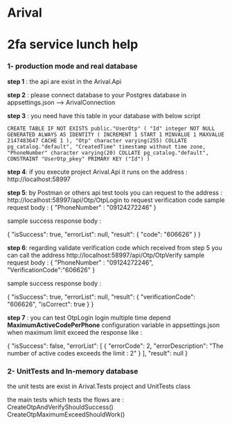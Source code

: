 # Arival
# 2fa service lunch help

### 1- production mode and real database 

**step 1** : the api are exist in the Arival.Api

**step 2** : please connect database to your Postgres database in appsettings.json --> ArivalConnection

**step 3** : you need have this table in your database with below script 

`CREATE TABLE IF NOT EXISTS public."UserOtp"
(
    "Id" integer NOT NULL GENERATED ALWAYS AS IDENTITY ( INCREMENT 1 START 1 MINVALUE 1 MAXVALUE 2147483647 CACHE 1 ),
    "Otp" character varying(255) COLLATE pg_catalog."default",
    "CreatedTime" timestamp without time zone,
    "PhoneNumber" character varying(20) COLLATE pg_catalog."default",
    CONSTRAINT "UserOtp_pkey" PRIMARY KEY ("Id")
)
`

**step 4**: if you execute project Arival.Api it runs on the address : http://localhost:58997

**step 5**: by Postman or others api test tools you can request to the address : http://localhost:58997/api/Otp/OtpLogin to request verification code
sample request body :
{
    "PhoneNumber" : "09124272246"
}

sample success response body : 

{
    "isSuccess": true,
    "errorList": null,
    "result": {
        "code": "606626"
    }
}

**step 6**: regarding validate verification code which received from step 5 you can call the address http://localhost:58997/api/Otp/OtpVerify 
sample request body : 
{
    "PhoneNumber" : "09124272246",
    "VerificationCode":"606626"
}

sample success response body : 

{
    "isSuccess": true,
    "errorList": null,
    "result": {
        "verificationCode": "606626",
        "isCorrect": true
    }
}

**step 7** : you can test OtpLogin login multiple time depend **MaximumActiveCodePerPhone** configuration variable in appsettings.json when maximum limit exceed the response like :

{
    "isSuccess": false,
    "errorList": [
        {
            "errorCode": 2,
            "errorDescription": "The number of active codes exceeds the limit : 2"
        }
    ],
    "result": null
}

### 2- UnitTests and In-memory database 

the unit tests are exist in Arival.Tests project and UnitTests class

the main tests which tests the flows are : 
CreateOtpAndVerifyShouldSuccess()
CreateOtpMaximumExceedShouldWork()

